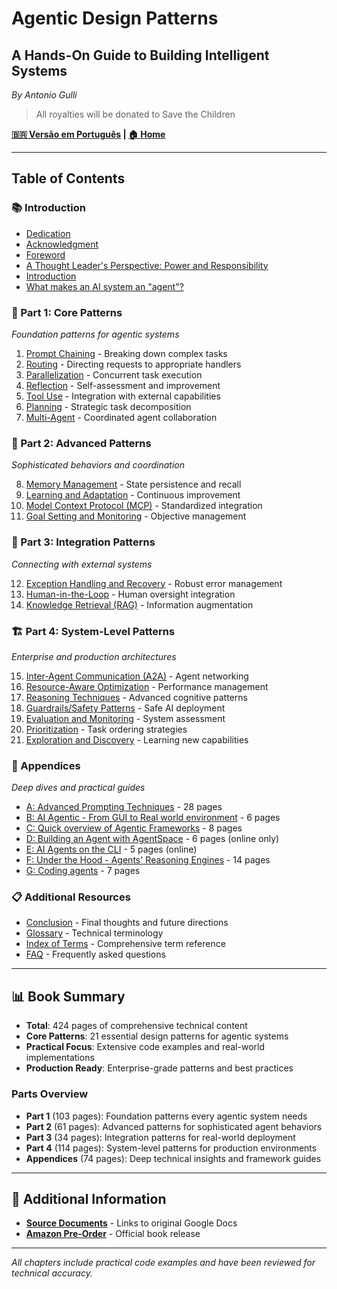 # Agentic Design Patterns
## A Hands-On Guide to Building Intelligent Systems
*By Antonio Gulli*

> All royalties will be donated to Save the Children

**[🇧🇷 Versão em Português](../pt-br/) | [🏠 Home](../)**

---

## Table of Contents

### 📚 Introduction
- [Dedication](./intro/dedication.md)
- [Acknowledgment](./intro/acknowledgment.md)
- [Foreword](./intro/foreword.md)
- [A Thought Leader's Perspective: Power and Responsibility](./intro/thought-leaders-perspective.md)
- [Introduction](./intro/introduction.md)
- [What makes an AI system an "agent"?](./intro/what-makes-an-agent.md)

### 🔧 Part 1: Core Patterns
*Foundation patterns for agentic systems*

1. [Prompt Chaining](./part1/01-prompt-chaining.md) - Breaking down complex tasks
2. [Routing](./part1/02-routing.md) - Directing requests to appropriate handlers
3. [Parallelization](./part1/03-parallelization.md) - Concurrent task execution
4. [Reflection](./part1/04-reflection.md) - Self-assessment and improvement
5. [Tool Use](./part1/05-tool-use.md) - Integration with external capabilities
6. [Planning](./part1/06-planning.md) - Strategic task decomposition
7. [Multi-Agent](./part1/07-multi-agent.md) - Coordinated agent collaboration

### 🚀 Part 2: Advanced Patterns
*Sophisticated behaviors and coordination*

8. [Memory Management](./part2/08-memory-management.md) - State persistence and recall
9. [Learning and Adaptation](./part2/09-learning-adaptation.md) - Continuous improvement
10. [Model Context Protocol (MCP)](./part2/10-model-context-protocol.md) - Standardized integration
11. [Goal Setting and Monitoring](./part2/11-goal-setting-monitoring.md) - Objective management

### 🔗 Part 3: Integration Patterns
*Connecting with external systems*

12. [Exception Handling and Recovery](./part3/12-exception-handling.md) - Robust error management
13. [Human-in-the-Loop](./part3/13-human-in-the-loop.md) - Human oversight integration
14. [Knowledge Retrieval (RAG)](./part3/14-knowledge-retrieval-rag.md) - Information augmentation

### 🏗️ Part 4: System-Level Patterns
*Enterprise and production architectures*

15. [Inter-Agent Communication (A2A)](./part4/15-inter-agent-communication.md) - Agent networking
16. [Resource-Aware Optimization](./part4/16-resource-aware-optimization.md) - Performance management
17. [Reasoning Techniques](./part4/17-reasoning-techniques.md) - Advanced cognitive patterns
18. [Guardrails/Safety Patterns](./part4/18-guardrails-safety.md) - Safe AI deployment
19. [Evaluation and Monitoring](./part4/19-evaluation-monitoring.md) - System assessment
20. [Prioritization](./part4/20-prioritization.md) - Task ordering strategies
21. [Exploration and Discovery](./part4/21-exploration-discovery.md) - Learning new capabilities

### 📖 Appendices
*Deep dives and practical guides*

- [A: Advanced Prompting Techniques](./appendix/A-advanced-prompting.md) - 28 pages
- [B: AI Agentic - From GUI to Real world environment](./appendix/B-gui-to-real-world.md) - 6 pages
- [C: Quick overview of Agentic Frameworks](./appendix/C-agentic-frameworks.md) - 8 pages
- [D: Building an Agent with AgentSpace](./appendix/D-agentspace.md) - 6 pages (online only)
- [E: AI Agents on the CLI](./appendix/E-agents-cli.md) - 5 pages (online)
- [F: Under the Hood - Agents' Reasoning Engines](./appendix/F-reasoning-engines.md) - 14 pages
- [G: Coding agents](./appendix/G-coding-agents.md) - 7 pages

### 📋 Additional Resources
- [Conclusion](./conclusion.md) - Final thoughts and future directions
- [Glossary](./glossary.md) - Technical terminology
- [Index of Terms](./index.md) - Comprehensive term reference
- [FAQ](./faq.md) - Frequently asked questions

---

## 📊 Book Summary

- **Total**: 424 pages of comprehensive technical content
- **Core Patterns**: 21 essential design patterns for agentic systems
- **Practical Focus**: Extensive code examples and real-world implementations
- **Production Ready**: Enterprise-grade patterns and best practices

### Parts Overview
- **Part 1** (103 pages): Foundation patterns every agentic system needs
- **Part 2** (61 pages): Advanced patterns for sophisticated agent behaviors
- **Part 3** (34 pages): Integration patterns for real-world deployment
- **Part 4** (114 pages): System-level patterns for production environments
- **Appendices** (74 pages): Deep technical insights and framework guides

---

## 🔗 Additional Information

- **[Source Documents](../SOURCES.md)** - Links to original Google Docs
- **[Amazon Pre-Order](https://www.amazon.com/Agentic-Design-Patterns-Hands-Intelligent/dp/3032014018/)** - Official book release

---

*All chapters include practical code examples and have been reviewed for technical accuracy.*